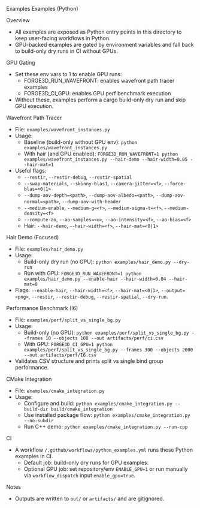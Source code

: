 Examples
Examples (Python)

Overview
- All examples are exposed as Python entry points in this directory to keep user-facing workflows in Python.
- GPU-backed examples are gated by environment variables and fall back to build-only dry runs in CI without GPUs.

GPU Gating
- Set these env vars to 1 to enable GPU runs:
  - FORGE3D_RUN_WAVEFRONT: enables wavefront path tracer examples
  - FORGE3D_CI_GPU: enables GPU perf benchmark execution
- Without these, examples perform a cargo build-only dry run and skip GPU execution.

Wavefront Path Tracer
- File: `examples/wavefront_instances.py`
- Usage:
  - Baseline (build-only without GPU env):
    `python examples/wavefront_instances.py`
  - With hair (and GPU enabled):
    `FORGE3D_RUN_WAVEFRONT=1 python examples/wavefront_instances.py --hair-demo --hair-width=0.05 --hair-mat=1`
- Useful flags:
  - `--restir`, `--restir-debug`, `--restir-spatial`
  - `--swap-materials`, `--skinny-blas1`, `--camera-jitter=<f>`, `--force-blas=<0|1>`
  - `--dump-aov-depth=<path>`, `--dump-aov-albedo=<path>`, `--dump-aov-normal=<path>`, `--dump-aov-with-header`
  - `--medium-enable`, `--medium-g=<f>`, `--medium-sigma-t=<f>`, `--medium-density=<f>`
  - `--compute-ao`, `--ao-samples=<u>`, `--ao-intensity=<f>`, `--ao-bias=<f>`
  - Hair: `--hair-demo`, `--hair-width=<f>`, `--hair-mat=<0|1>`

Hair Demo (Focused)
- File: `examples/hair_demo.py`
- Usage:
  - Build-only dry run (no GPU):
    `python examples/hair_demo.py --dry-run`
  - Run with GPU:
    `FORGE3D_RUN_WAVEFRONT=1 python examples/hair_demo.py --enable-hair --hair-width=0.04 --hair-mat=0`
- Flags: `--enable-hair`, `--hair-width=<f>`, `--hair-mat=<0|1>`, `--output=<png>`, `--restir`, `--restir-debug`, `--restir-spatial`, `--dry-run`.

Performance Benchmark (I6)
- File: `examples/perf/split_vs_single_bg.py`
- Usage:
  - Build-only (no GPU):
    `python examples/perf/split_vs_single_bg.py --frames 10 --objects 100 --out artifacts/perf/ci.csv`
  - With GPU:
    `FORGE3D_CI_GPU=1 python examples/perf/split_vs_single_bg.py --frames 300 --objects 2000 --out artifacts/perf/I6.csv`
- Validates CSV structure and prints split vs single bind group performance.

CMake Integration
- File: `examples/cmake_integration.py`
- Usage:
  - Configure and build:
    `python examples/cmake_integration.py --build-dir build/cmake_integration`
  - Use installed package flow:
    `python examples/cmake_integration.py --no-subdir`
  - Run C++ demo:
    `python examples/cmake_integration.py --run-cpp`

CI
- A workflow `/.github/workflows/python_examples.yml` runs these Python examples in CI.
  - Default job: build-only dry runs for GPU examples.
  - Optional GPU job: set repository/env `ENABLE_GPU=1` or run manually via `workflow_dispatch` input `enable_gpu=true`.

Notes
- Outputs are written to `out/` or `artifacts/` and are gitignored.

